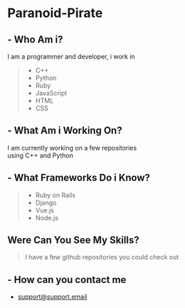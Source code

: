 # Paranoid-Pirate

## - Who Am i?

I am a programmer and developer, i work in

> - C++
> - Python
> - Ruby
> - JavaScript
> - HTML
> - CSS

## - What Am i Working On?

I am currently working on a few repositories  
using C++ and Python

## - What Frameworks Do i Know?

> - Ruby on Rails
> - Django
> - Vue.js
> - Node.js

## Were Can You See My Skills?

> I have a few github repositories you could check out

## - How can you contact me

- support@support.email
